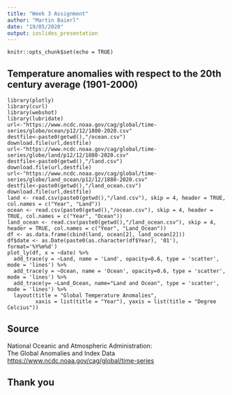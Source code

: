 ```yaml
---
title: "Week 3 Assignment"
author: "Martin Baierl"
date: "19/05/2020"
output: ioslides_presentation
---
```


```{r setup, include=FALSE}
knitr::opts_chunk$set(echo = TRUE)
```

## Temperature anomalies with respect to the 20th century average (1901-2000)

```{r, echo= FALSE, warning=FALSE, message=FALSE, fig.align = 'center'}
library(plotly)
library(curl)
library(webshot)
library(lubridate)
url<-"https://www.ncdc.noaa.gov/cag/global/time-series/globe/ocean/p12/12/1880-2020.csv"
destfile<-paste0(getwd(),"/ocean.csv")
download.file(url,destfile)
url<-"https://www.ncdc.noaa.gov/cag/global/time-series/globe/land/p12/12/1880-2020.csv"
destfile<-paste0(getwd(),"/land.csv")
download.file(url,destfile)
url<-"https://www.ncdc.noaa.gov/cag/global/time-series/globe/land_ocean/p12/12/1880-2020.csv"
destfile<-paste0(getwd(),"/land_ocean.csv")
download.file(url,destfile)
land <- read.csv(paste0(getwd(),"/land.csv"), skip = 4, header = TRUE, col.names = c("Year", "Land"))
ocean <- read.csv(paste0(getwd(),"/ocean.csv"), skip = 4, header = TRUE, col.names = c("Year", "Ocean"))
land_ocean <- read.csv(paste0(getwd(),"/land_ocean.csv"), skip = 4, header = TRUE, col.names = c("Year", "Land_Ocean"))
df <- as.data.frame(cbind(land, ocean[2], land_ocean[2]))
df$date <- as.Date(paste0(as.character(df$Year), '01'), format='%Y%m%d')
plot_ly(df, x = ~date) %>%
  add_trace(y = ~Land, name = 'Land', opacity=0.6, type = 'scatter', mode = 'lines') %>%
  add_trace(y = ~Ocean, name = 'Ocean', opacity=0.6, type = 'scatter', mode = 'lines') %>% 
  add_trace(y= ~Land_Ocean, name="Land and Ocean", type = 'scatter', mode = 'lines') %>%
  layout(title = "Global Temperature Anomalies",
         xaxis = list(title = "Year"), yaxis = list(title = "Degree Celcius"))
```

## Source

National Oceanic and Atmospheric Administration:  
The Global Anomalies and Index Data 
<https://www.ncdc.noaa.gov/cag/global/time-series>


## Thank you
